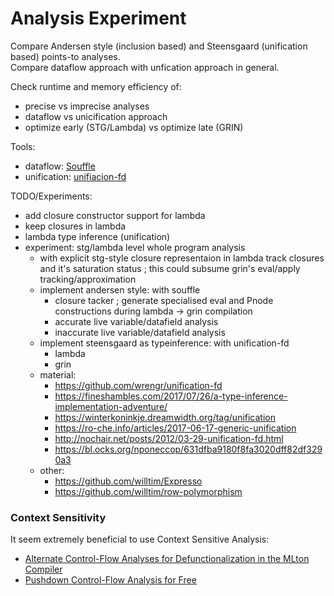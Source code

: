 # Analysis Experiment

Compare Andersen style (inclusion based) and Steensgaard (unification based) points-to analyses.  
Compare dataflow approach with unfication approach in general.  

Check runtime and memory efficiency of:
  - precise vs imprecise analyses
  - dataflow vs unicification approach
  - optimize early (STG/Lambda) vs optimize late (GRIN)

Tools:
  - dataflow: [Souffle](https://github.com/souffle-lang/souffle)
  - unification: [unifiacion-fd](https://github.com/wrengr/unification-fd)

TODO/Experiments:
  - add closure constructor support for lambda
  - keep closures in lambda
  - lambda type inference (unification)
  - experiment: stg/lambda level whole program analysis
    - with explicit stg-style closure representaion in lambda track closures and it's saturation status ; this could subsume grin's eval/apply tracking/approximation
    - implement andersen style: with souffle
      - closure tacker ; generate specialised eval and Pnode constructions during lambda -> grin compilation
      - accurate live variable/datafield analysis
      - inaccurate live variable/datafield analysis
    - implement steensgaard as typeinference: with unification-fd
        - lambda
        - grin
    - material:
        - https://github.com/wrengr/unification-fd
        - https://fineshambles.com/2017/07/26/a-type-inference-implementation-adventure/
        - https://winterkoninkje.dreamwidth.org/tag/unification
        - https://ro-che.info/articles/2017-06-17-generic-unification
        - http://nochair.net/posts/2012/03-29-unification-fd.html
        - https://bl.ocks.org/nponeccop/631dfba9180f8fa3020dff82df3290a3
    - other:
        - https://github.com/willtim/Expresso
        - https://github.com/willtim/row-polymorphism

### Context Sensitivity

It seem extremely beneficial to use Context Sensitive Analysis:
 - [Alternate Control-Flow Analyses for Defunctionalization in the MLton Compiler](https://www.cs.rit.edu/~mtf/student-resources/20155_shea_mscourse.pdf)
 - [Pushdown Control-Flow Analysis for Free](https://arxiv.org/abs/1507.03137)
